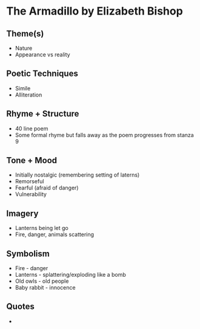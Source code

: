# The Armadillo by Elizabeth Bishop

> 

## Theme(s)
- Nature
- Appearance vs reality

## Poetic Techniques
- Simile
- Alliteration

## Rhyme + Structure
- 40 line poem
- Some formal rhyme but falls away as the poem progresses from stanza 9

## Tone + Mood
- Initially nostalgic (remembering setting of laterns)
- Remorseful
- Fearful (afraid of danger)
- Vulnerability

## Imagery
- Lanterns being let go
- Fire, danger, animals scattering

## Symbolism
- Fire - danger
- Lanterns - splattering/exploding like a bomb
- Old owls - old people
- Baby rabbit - innocence

## Quotes
- 
